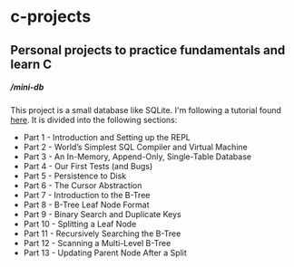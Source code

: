 # c-projects
<h2>Personal projects to practice fundamentals and learn C</h2>


<h5>/mini-db</h5> 

This project is a small database like SQLite. I'm following a tutorial found [here](https://cstack.github.io/db_tutorial/).
It is divided into the following sections:

* Part 1 - Introduction and Setting up the REPL
* Part 2 - World’s Simplest SQL Compiler and Virtual Machine
* Part 3 - An In-Memory, Append-Only, Single-Table Database
* Part 4 - Our First Tests (and Bugs)
* Part 5 - Persistence to Disk
* Part 6 - The Cursor Abstraction
* Part 7 - Introduction to the B-Tree
* Part 8 - B-Tree Leaf Node Format
* Part 9 - Binary Search and Duplicate Keys
* Part 10 - Splitting a Leaf Node
* Part 11 - Recursively Searching the B-Tree
* Part 12 - Scanning a Multi-Level B-Tree
* Part 13 - Updating Parent Node After a Split
